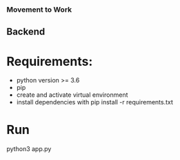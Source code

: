 ### Movement to Work




## Backend
# Requirements:
- python version >= 3.6
- pip
- create and activate virtual environment
- install dependencies with pip install -r requirements.txt

# Run
python3 app.py